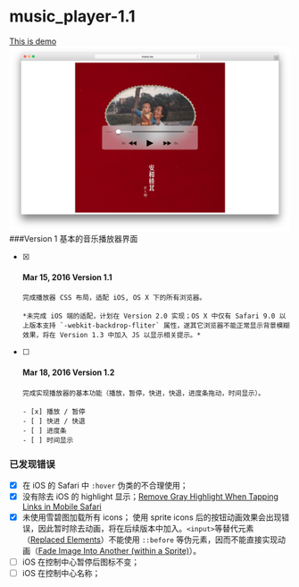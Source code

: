 # music_player-1.1
[This is demo](http://www.kravis.me/demo5)
![music_player_1.1](README-files/music_player_1.1.png)
###Version 1 基本的音乐播放器界面
- [x] #### Mar 15, 2016 Version 1.1

      完成播放器 CSS 布局，适配 iOS, OS X 下的所有浏览器。

      *未完成 iOS 端的适配，计划在 Version 2.0 实现；OS X 中仅有 Safari 9.0 以上版本支持 `-webkit-backdrop-fliter` 属性，遂其它浏览器不能正常显示背景模糊效果，将在 Version 1.3 中加入 JS 以显示相关提示。*

- [ ] #### Mar 18, 2016 Version 1.2

      完成实现播放器的基本功能（播放，暂停，快进，快退，进度条拖动，时间显示）。

      - [x] 播放 / 暂停
      - [ ] 快进 / 快退
      - [ ] 进度条
      - [ ] 时间显示



### 已发现错误

- [x] 在 iOS 的 Safari 中 `:hover` 伪类的不合理使用；
- [x] 没有除去 iOS 的 highlight 显示；[Remove Gray Highlight When Tapping Links in Mobile Safari](https://css-tricks.com/snippets/css/remove-gray-highlight-when-tapping-links-in-mobile-safari/)
- [x] 未使用雪碧图加载所有 icons；
      使用 sprite icons 后的按钮动画效果会出现错误，因此暂时除去动画，将在后续版本中加入。`<input>`等替代元素（[Replaced Elements](http://reference.sitepoint.com/css/replacedelements)）不能使用 `::before` 等伪元素，因而不能直接实现动画（[Fade Image Into Another (within a Sprite)](https://css-tricks.com/fade-image-within-sprite/)）。
- [ ] iOS 在控制中心暂停后图标不变；
- [ ] iOS 在控制中心名称；
